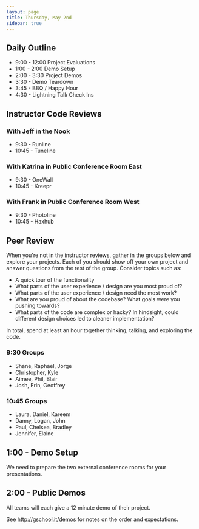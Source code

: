 ```yaml
---
layout: page
title: Thursday, May 2nd
sidebar: true
---
```


## Daily Outline

* 9:00 - 12:00 Project Evaluations
* 1:00 - 2:00 Demo Setup
* 2:00 - 3:30 Project Demos
* 3:30 - Demo Teardown
* 3:45 - BBQ / Happy Hour
* 4:30 - Lightning Talk Check Ins

## Instructor Code Reviews

### With Jeff in the Nook

* 9:30 - Runline
* 10:45 - Tuneline

### With Katrina in Public Conference Room East

* 9:30 - OneWall
* 10:45 - Kreepr

### With Frank in Public Conference Room West

* 9:30 - Photoline
* 10:45 - Haxhub

## Peer Review

When you're not in the instructor reviews, gather in the groups below and explore your projects. Each of you should show off your own project and answer questions from the rest of the group. Consider topics such as:

* A quick tour of the functionality
* What parts of the user experience / design are you most proud of?
* What parts of the user experience / design need the most work?
* What are you proud of about the codebase? What goals were you pushing towards?
* What parts of the code are complex or hacky? In hindsight, could different design choices led to cleaner implementation?

In total, spend at least an hour together thinking, talking, and exploring the code.

### 9:30 Groups

* Shane, Raphael, Jorge
* Christopher, Kyle
* Aimee, Phil, Blair
* Josh, Erin, Geoffrey

### 10:45 Groups

* Laura, Daniel, Kareem
* Danny, Logan, John
* Paul, Chelsea, Bradley
* Jennifer, Elaine

## 1:00 - Demo Setup

We need to prepare the two external conference rooms for your presentations.

## 2:00 - Public Demos

All teams will each give a 12 minute demo of their project.

See http://gschool.it/demos for notes on the order and expectations.

